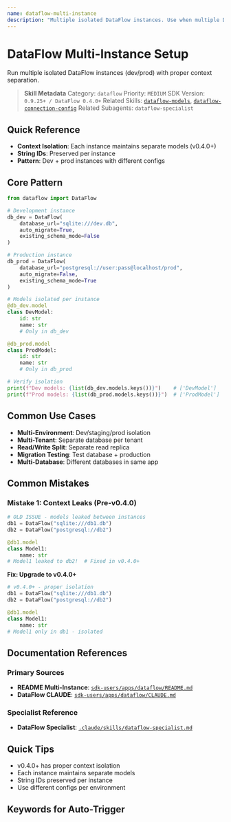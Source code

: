 ```yaml
---
name: dataflow-multi-instance
description: "Multiple isolated DataFlow instances. Use when multiple DataFlow, dev and prod, string IDs, context isolation, or separate DataFlow instances."
---
```


# DataFlow Multi-Instance Setup

Run multiple isolated DataFlow instances (dev/prod) with proper context separation.

> **Skill Metadata**
> Category: `dataflow`
> Priority: `MEDIUM`
> SDK Version: `0.9.25+ / DataFlow 0.4.0+`
> Related Skills: [`dataflow-models`](#), [`dataflow-connection-config`](#)
> Related Subagents: `dataflow-specialist`

## Quick Reference

- **Context Isolation**: Each instance maintains separate models (v0.4.0+)
- **String IDs**: Preserved per instance
- **Pattern**: Dev + prod instances with different configs

## Core Pattern

```python
from dataflow import DataFlow

# Development instance
db_dev = DataFlow(
    database_url="sqlite:///dev.db",
    auto_migrate=True,
    existing_schema_mode=False
)

# Production instance
db_prod = DataFlow(
    database_url="postgresql://user:pass@localhost/prod",
    auto_migrate=False,
    existing_schema_mode=True
)

# Models isolated per instance
@db_dev.model
class DevModel:
    id: str
    name: str
    # Only in db_dev

@db_prod.model
class ProdModel:
    id: str
    name: str
    # Only in db_prod

# Verify isolation
print(f"Dev models: {list(db_dev.models.keys())}")    # ['DevModel']
print(f"Prod models: {list(db_prod.models.keys())}")  # ['ProdModel']
```

## Common Use Cases

- **Multi-Environment**: Dev/staging/prod isolation
- **Multi-Tenant**: Separate database per tenant
- **Read/Write Split**: Separate read replica
- **Migration Testing**: Test database + production
- **Multi-Database**: Different databases in same app

## Common Mistakes

### Mistake 1: Context Leaks (Pre-v0.4.0)

```python
# OLD ISSUE - models leaked between instances
db1 = DataFlow("sqlite:///db1.db")
db2 = DataFlow("postgresql://db2")

@db1.model
class Model1:
    name: str
# Model1 leaked to db2!  # Fixed in v0.4.0+
```

**Fix: Upgrade to v0.4.0+**

```python
# v0.4.0+ - proper isolation
db1 = DataFlow("sqlite:///db1.db")
db2 = DataFlow("postgresql://db2")

@db1.model
class Model1:
    name: str
# Model1 only in db1 - isolated
```

## Documentation References

### Primary Sources
- **README Multi-Instance**: [`sdk-users/apps/dataflow/README.md`](../../../../sdk-users/apps/dataflow/README.md#L87-L116)
- **DataFlow CLAUDE**: [`sdk-users/apps/dataflow/CLAUDE.md`](../../../../sdk-users/apps/dataflow/CLAUDE.md#L86-L116)

### Specialist Reference
- **DataFlow Specialist**: [`.claude/skills/dataflow-specialist.md`](../../dataflow-specialist.md#L86-L116)

## Quick Tips

- v0.4.0+ has proper context isolation
- Each instance maintains separate models
- String IDs preserved per instance
- Use different configs per environment

## Keywords for Auto-Trigger

<!-- Trigger Keywords: multiple DataFlow, dev and prod, string IDs, context isolation, separate instances, multi-instance DataFlow, multiple databases -->
